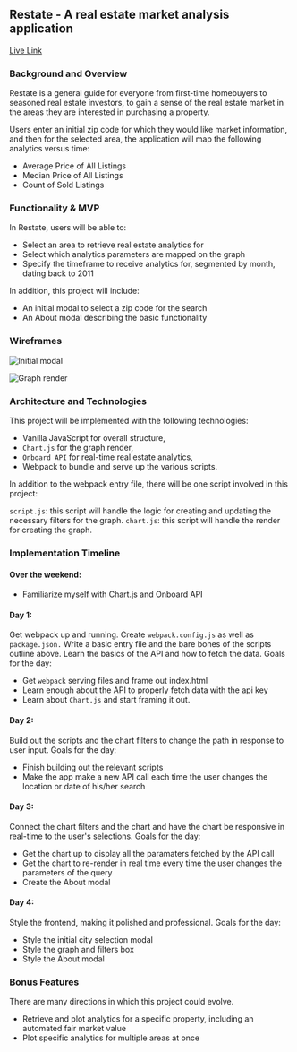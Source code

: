 ## Restate - A real estate market analysis application

[Live Link](https://andrewopes789.github.io/restate/)

### Background and Overview

Restate is a general guide for everyone from first-time homebuyers to seasoned real estate investors, to gain a sense of the real estate
market in the areas they are interested in purchasing a property.

Users enter an initial zip code for which they would like market information, and then for the selected area, the application will map the
following analytics versus time:

* Average Price of All Listings
* Median Price of All Listings
* Count of Sold Listings

### Functionality & MVP

In Restate, users will be able to:

* Select an area to retrieve real estate analytics for
* Select which analytics parameters are mapped on the graph
* Specify the timeframe to receive analytics for, segmented by month, dating back to 2011

In addition, this project will include:

* An initial modal to select a zip code for the search
* An About modal describing the basic functionality

### Wireframes

![Initial modal](https://github.com/andrewopes789/restate/blob/master/wireframes/initial-modal.png)

![Graph render](https://github.com/andrewopes789/restate/blob/master/wireframes/main-page-render.png)

### Architecture and Technologies

This project will be implemented with the following technologies:

* Vanilla JavaScript for overall structure,
* `Chart.js` for the graph render,
* `Onboard API` for real-time real estate analytics,
* Webpack to bundle and serve up the various scripts.

In addition to the webpack entry file, there will be one script involved in this project:

`script.js`: this script will handle the logic for creating and updating the necessary filters for the graph.
`chart.js`: this script will handle the render for creating the graph.

### Implementation Timeline

#### Over the weekend:

* Familiarize myself with Chart.js and Onboard API

#### Day 1:
Get webpack up and running. Create `webpack.config.js` as well as `package.json.` Write a basic entry file and the bare bones
of the scripts outline above. Learn the basics of the API and how to fetch the data. Goals for the day:

* Get `webpack` serving files and frame out index.html
* Learn enough about the API to properly fetch data with the api key
* Learn about `Chart.js` and start framing it out.

#### Day 2:
Build out the scripts and the chart filters to change the path in response to user input. Goals for the day:

* Finish building out the relevant scripts
* Make the app make a new API call each time the user changes the location or date of his/her search

#### Day 3:
Connect the chart filters and the chart and have the chart be responsive in real-time to the user's selections. Goals for the day:

* Get the chart up to display all the paramaters fetched by the API call
* Get the chart to re-render in real time every time the user changes the parameters of the query
* Create the About modal

#### Day 4:
Style the frontend, making it polished and professional. Goals for the day:

* Style the initial city selection modal
* Style the graph and filters box
* Style the About modal

### Bonus Features
There are many directions in which this project could evolve.

* Retrieve and plot analytics for a specific property, including an automated fair market value
* Plot specific analytics for multiple areas at once
